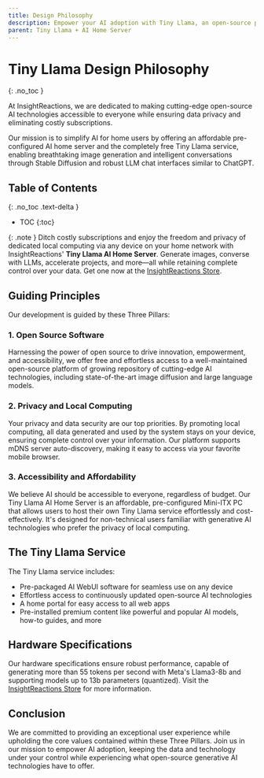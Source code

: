 ```yaml
---
title: Design Philosophy
description: Empower your AI adoption with Tiny Llama, an open-source platform that ensures data privacy and affordability. Learn more about our pre-configured AI home server and access cutting-edge generative AI technologies.
parent: Tiny Llama + AI Home Server
---
```

# Tiny Llama Design Philosophy
{: .no_toc }

At InsightReactions, we are dedicated to making cutting-edge open-source AI technologies accessible to everyone while ensuring data privacy and eliminating costly subscriptions.

Our mission is to simplify AI for home users by offering an affordable pre-configured AI home server and the completely free Tiny Llama service, enabling breathtaking image generation and intelligent conversations through Stable Diffusion and robust LLM chat interfaces similar to ChatGPT.

## Table of Contents
{: .no_toc .text-delta }

- TOC
{:toc}

{: .note }
Ditch costly subscriptions and enjoy the freedom and privacy of dedicated local computing via any device on your home network with InsightReactions' **Tiny Llama AI Home Server**. Generate images, converse with LLMs, accelerate projects, and more—all while retaining complete control over your data. Get one now at the [InsightReactions Store](https://insightreactions.com/store).

## Guiding Principles

Our development is guided by these Three Pillars:

### 1. Open Source Software

Harnessing the power of open source to drive innovation, empowerment, and accessibility, we offer free and effortless access to a well-maintained open-source platform of growing repository of cutting-edge AI technologies, including state-of-the-art image diffusion and large language models.

### 2. Privacy and Local Computing

Your privacy and data security are our top priorities. By promoting local computing, all data generated and used by the system stays on your device, ensuring complete control over your information. Our platform supports mDNS server auto-discovery, making it easy to access via your favorite mobile browser.

### 3. Accessibility and Affordability

We believe AI should be accessible to everyone, regardless of budget. Our Tiny Llama AI Home Server is an affordable, pre-configured Mini-ITX PC that allows users to host their own Tiny Llama service effortlessly and cost-effectively. It's designed for non-technical users familiar with generative AI technologies who prefer the privacy of local computing.

## The Tiny Llama Service

The Tiny Llama service includes:

* Pre-packaged AI WebUI software for seamless use on any device
* Effortless access to continuously updated open-source AI technologies
* A home portal for easy access to all web apps
* Pre-installed premium content like powerful and popular AI models, how-to guides, and more

## Hardware Specifications

Our hardware specifications ensure robust performance, capable of generating more than 55 tokens per second with Meta's Llama3-8b and supporting models up to 13b parameters (quantized). Visit the [InsightReactions Store](https://insightreactions.com/store) for more information.

## Conclusion

We are committed to providing an exceptional user experience while upholding the core values contained within these Three Pillars. Join us in our mission to empower AI adoption, keeping the data and technology under your control while experiencing what open-source generative AI technologies have to offer.
